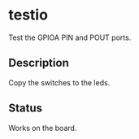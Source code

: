 # testio

Test the GPIOA PIN and POUT ports.

## Description

Copy the switches to the leds.

## Status

Works on the board.
